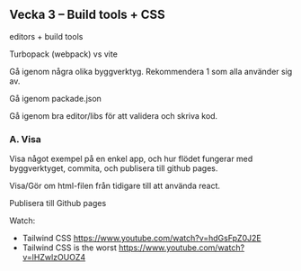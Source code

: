 ## Vecka 3 – Build tools + CSS
editors + build tools

Turbopack (webpack) vs vite

Gå igenom några olika byggverktyg. Rekommendera 1 som alla använder sig av.

Gå igenom packade.json

Gå igenom bra editor/libs för att validera och skriva kod.

### A. Visa

Visa något exempel på en enkel app, och hur flödet fungerar med byggverktyget, commita, och publisera till github pages.

Visa/Gör om html-filen från tidigare till att använda react.

Publisera till Github pages


Watch:

* Tailwind CSS https://www.youtube.com/watch?v=hdGsFpZ0J2E
* Tailwind CSS is the worst https://www.youtube.com/watch?v=lHZwlzOUOZ4
